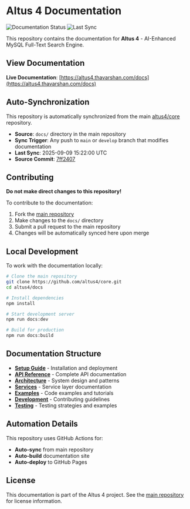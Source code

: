 # Altus 4 Documentation

![Documentation Status](https://img.shields.io/badge/docs-auto--synced-brightgreen)
![Last Sync](https://img.shields.io/badge/last%20sync-2025-09-09-blue)

This repository contains the documentation for **Altus 4** - AI-Enhanced MySQL Full-Text Search Engine.

## View Documentation

**Live Documentation**: [https://altus4.thavarshan.com/docs](https://altus4.thavarshan.com/docs)

## Auto-Synchronization

This repository is automatically synchronized from the main [altus4/core](https://github.com/altus4/core) repository.

- **Source**: `docs/` directory in the main repository
- **Sync Trigger**: Any push to `main` or `develop` branch that modifies documentation
- **Last Sync**: 2025-09-09 15:22:00 UTC
- **Source Commit**: [7ff2407](https://github.com/altus4/core/commit/7ff2407e5e9f275a28d1ba33254b9317eb09a155)

## Contributing

**Do not make direct changes to this repository!**

To contribute to the documentation:

1. Fork the [main repository](https://github.com/altus4/core)
2. Make changes to the `docs/` directory
3. Submit a pull request to the main repository
4. Changes will be automatically synced here upon merge

## Local Development

To work with the documentation locally:

```bash
# Clone the main repository
git clone https://github.com/altus4/core.git
cd altus4/docs

# Install dependencies
npm install

# Start development server
npm run docs:dev

# Build for production
npm run docs:build
```

## Documentation Structure

- **[Setup Guide](./setup/)** - Installation and deployment
- **[API Reference](./api/)** - Complete API documentation
- **[Architecture](./architecture/)** - System design and patterns
- **[Services](./services/)** - Service layer documentation
- **[Examples](./examples/)** - Code examples and tutorials
- **[Development](./development/)** - Contributing guidelines
- **[Testing](./testing/)** - Testing strategies and examples

## Automation Details

This repository uses GitHub Actions for:
- **Auto-sync** from main repository
- **Auto-build** documentation site
- **Auto-deploy** to GitHub Pages

## License

This documentation is part of the Altus 4 project. See the [main repository](https://github.com/altus4/core) for license information.
